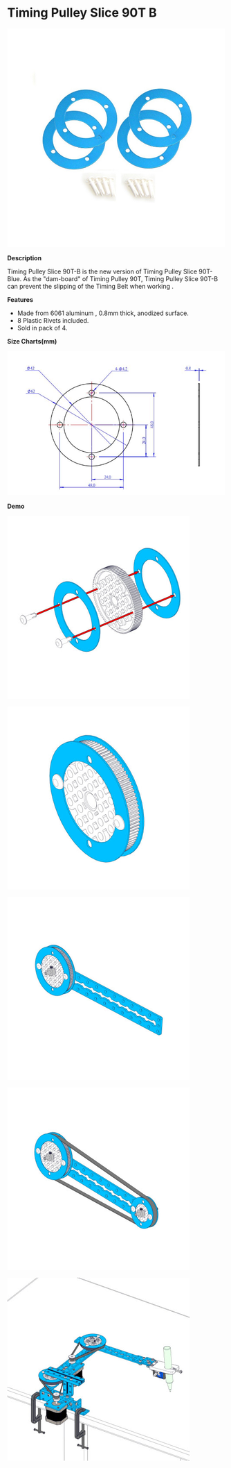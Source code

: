 # Timing Pulley Slice 90T B

![](../../../../.gitbook/assets/0%20%2867%29.jpeg)

**Description**

Timing Pulley Slice 90T-B is the new version of Timing Pulley Slice 90T-Blue. As the "dam-board" of Timing Pulley 90T, Timing Pulley Slice 90T-B can prevent the slipping of the Timing Belt when working .

**Features**

* Made from 6061 aluminum , 0.8mm thick, anodized surface.
* 8 Plastic Rivets included.
* Sold in pack of 4.

**Size Charts\(mm\)**

![](../../../../.gitbook/assets/1%20%2811%29.jpeg)

**Demo**

![](../../../../.gitbook/assets/2%20%289%29.jpeg)

![](../../../../.gitbook/assets/3%20%286%29.jpeg)

![](../../../../.gitbook/assets/4%20%2821%29.jpeg)

![](../../../../.gitbook/assets/5%20%286%29.jpeg)

![](../../../../.gitbook/assets/6%20%287%29.jpeg)


